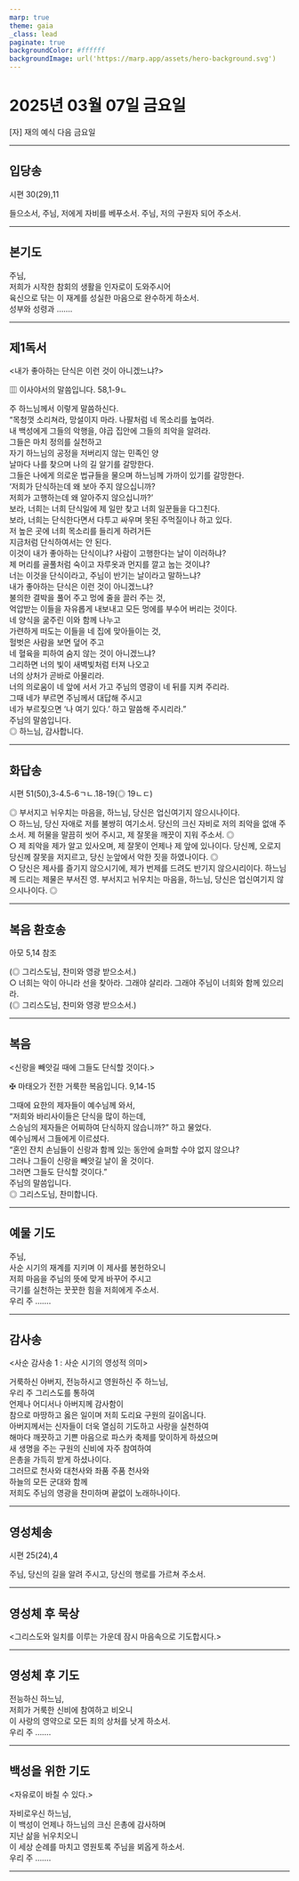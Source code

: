 ```yaml
---
marp: true
theme: gaia
_class: lead
paginate: true
backgroundColor: #ffffff
backgroundImage: url('https://marp.app/assets/hero-background.svg')
---
```


# 2025년 03월 07일 금요일

[자] 재의 예식 다음 금요일  




---

## 입당송

시편 30(29),11

들으소서, 주님, 저에게 자비를 베푸소서. 주님, 저의 구원자 되어 주소서.  
  


---

## 본기도

주님,  
저희가 시작한 참회의 생활을 인자로이 도와주시어  
육신으로 닦는 이 재계를 성실한 마음으로 완수하게 하소서.  
성부와 성령과 …….  
  


---

## 제1독서

<내가 좋아하는 단식은 이런 것이 아니겠느냐?>

▥ 이사야서의 말씀입니다. 58,1-9ㄴ

주 하느님께서 이렇게 말씀하신다.  
“목청껏 소리쳐라, 망설이지 마라. 나팔처럼 네 목소리를 높여라.  
내 백성에게 그들의 악행을, 야곱 집안에 그들의 죄악을 알려라.  
그들은 마치 정의를 실천하고  
자기 하느님의 공정을 저버리지 않는 민족인 양  
날마다 나를 찾으며 나의 길 알기를 갈망한다.  
그들은 나에게 의로운 법규들을 물으며 하느님께 가까이 있기를 갈망한다.  
‘저희가 단식하는데 왜 보아 주지 않으십니까?  
저희가 고행하는데 왜 알아주지 않으십니까?’  
보라, 너희는 너희 단식일에 제 일만 찾고 너희 일꾼들을 다그친다.  
보라, 너희는 단식한다면서 다투고 싸우며 못된 주먹질이나 하고 있다.  
저 높은 곳에 너희 목소리를 들리게 하려거든  
지금처럼 단식하여서는 안 된다.  
이것이 내가 좋아하는 단식이냐? 사람이 고행한다는 날이 이러하냐?  
제 머리를 골풀처럼 숙이고 자루옷과 먼지를 깔고 눕는 것이냐?  
너는 이것을 단식이라고, 주님이 반기는 날이라고 말하느냐?  
내가 좋아하는 단식은 이런 것이 아니겠느냐?  
불의한 결박을 풀어 주고 멍에 줄을 끌러 주는 것,  
억압받는 이들을 자유롭게 내보내고 모든 멍에를 부수어 버리는 것이다.  
네 양식을 굶주린 이와 함께 나누고  
가련하게 떠도는 이들을 네 집에 맞아들이는 것,  
헐벗은 사람을 보면 덮어 주고  
네 혈육을 피하여 숨지 않는 것이 아니겠느냐?  
그리하면 너의 빛이 새벽빛처럼 터져 나오고  
너의 상처가 곧바로 아물리라.  
너의 의로움이 네 앞에 서서 가고 주님의 영광이 네 뒤를 지켜 주리라.  
그때 네가 부르면 주님께서 대답해 주시고  
네가 부르짖으면 ‘나 여기 있다.’ 하고 말씀해 주시리라.”  
주님의 말씀입니다.  
◎ 하느님, 감사합니다.  
  


---

## 화답송

시편 51(50),3-4.5-6ㄱㄴ.18-19(◎ 19ㄴㄷ)

◎ 부서지고 뉘우치는 마음을, 하느님, 당신은 업신여기지 않으시나이다.  
○ 하느님, 당신 자애로 저를 불쌍히 여기소서. 당신의 크신 자비로 저의 죄악을 없애 주소서. 제 허물을 말끔히 씻어 주시고, 제 잘못을 깨끗이 지워 주소서. ◎  
○ 제 죄악을 제가 알고 있사오며, 제 잘못이 언제나 제 앞에 있나이다. 당신께, 오로지 당신께 잘못을 저지르고, 당신 눈앞에서 악한 짓을 하였나이다. ◎  
○ 당신은 제사를 즐기지 않으시기에, 제가 번제를 드려도 반기지 않으시리이다. 하느님께 드리는 제물은 부서진 영. 부서지고 뉘우치는 마음을, 하느님, 당신은 업신여기지 않으시나이다. ◎  
  


---

## 복음 환호송

아모 5,14 참조

(◎ 그리스도님, 찬미와 영광 받으소서.)  
○ 너희는 악이 아니라 선을 찾아라. 그래야 살리라. 그래야 주님이 너희와 함께 있으리라.  
(◎ 그리스도님, 찬미와 영광 받으소서.)  
  


---

## 복음

<신랑을 빼앗길 때에 그들도 단식할 것이다.>

✠ 마태오가 전한 거룩한 복음입니다. 9,14-15

그때에 요한의 제자들이 예수님께 와서,  
“저희와 바리사이들은 단식을 많이 하는데,  
스승님의 제자들은 어찌하여 단식하지 않습니까?” 하고 물었다.  
예수님께서 그들에게 이르셨다.  
“혼인 잔치 손님들이 신랑과 함께 있는 동안에 슬퍼할 수야 없지 않으냐?  
그러나 그들이 신랑을 빼앗길 날이 올 것이다.  
그러면 그들도 단식할 것이다.”  
주님의 말씀입니다.  
◎ 그리스도님, 찬미합니다.  
  


---

## 예물 기도

주님,  
사순 시기의 재계를 지키며 이 제사를 봉헌하오니  
저희 마음을 주님의 뜻에 맞게 바꾸어 주시고  
극기를 실천하는 꿋꿋한 힘을 저희에게 주소서.  
우리 주 …….  
  


---

## 감사송

<사순 감사송 1 : 사순 시기의 영성적 의미>

거룩하신 아버지, 전능하시고 영원하신 주 하느님,  
우리 주 그리스도를 통하여  
언제나 어디서나 아버지께 감사함이  
참으로 마땅하고 옳은 일이며 저희 도리요 구원의 길이옵니다.  
아버지께서는 신자들이 더욱 열심히 기도하고 사랑을 실천하여  
해마다 깨끗하고 기쁜 마음으로 파스카 축제를 맞이하게 하셨으며  
새 생명을 주는 구원의 신비에 자주 참여하여  
은총을 가득히 받게 하셨나이다.  
그러므로 천사와 대천사와 좌품 주품 천사와  
하늘의 모든 군대와 함께  
저희도 주님의 영광을 찬미하며 끝없이 노래하나이다.  
  


---

## 영성체송

시편 25(24),4

주님, 당신의 길을 알려 주시고, 당신의 행로를 가르쳐 주소서.  
  


---

## 영성체 후 묵상

<그리스도와 일치를 이루는 가운데 잠시 마음속으로 기도합시다.>  


---

## 영성체 후 기도

전능하신 하느님,  
저희가 거룩한 신비에 참여하고 비오니  
이 사랑의 영약으로 모든 죄의 상처를 낫게 하소서.  
우리 주 …….  
  


---

## 백성을 위한 기도

<자유로이 바칠 수 있다.>

자비로우신 하느님,  
이 백성이 언제나 하느님의 크신 은총에 감사하며  
지난 삶을 뉘우치오니  
이 세상 순례를 마치고 영원토록 주님을 뵈옵게 하소서.  
우리 주 …….  
  


---
